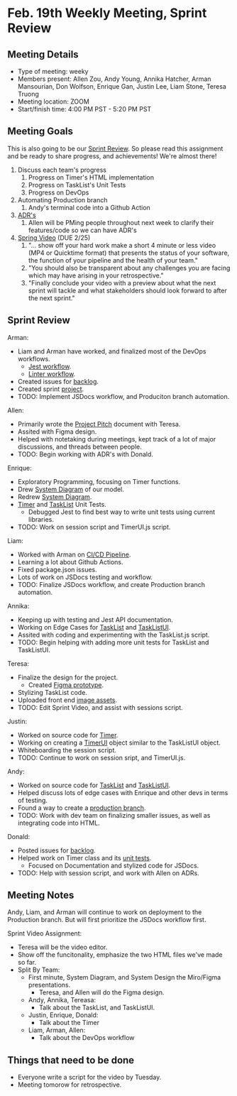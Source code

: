 # Feb. 19th Weekly Meeting, Sprint Review

## Meeting Details

- Type of meeting: weeky
- Members present: Allen Zou, Andy Young, Annika Hatcher, Arman Mansourian, Don Wolfson, Enrique Gan, Justin Lee, Liam Stone, Teresa Truong
- Meeting location: ZOOM
- Start/finish time: 4:00 PM PST - 5:20 PM PST

## Meeting Goals

This is also going to be our [Sprint Review](https://canvas.ucsd.edu/courses/21783/assignments/277651). So please read this assignment and be ready to share progress, and achievements! We're almost there!

1) Discuss each team's progress
   1) Progress on Timer's HTML implementation
   2) Progress on TaskList's Unit Tests
   3) Progress on DevOps
2) Automating Production branch
   1) Andy's terminal code into a Github Action
3) [ADR's](https://canvas.ucsd.edu/courses/21783/assignments/259317)
   1) Allen will be PMing people throughout next week to clarify their features/code so we can have ADR's
4) [Spring Video](https://canvas.ucsd.edu/courses/21783/assignments/277675) (DUE 2/25)
   1) "... show off your hard work make a short 4 minute or less video (MP4 or Quicktime format) that presents the status of your software, the function of your pipeline and the health of your team."
   2) "You should also be transparent about any challenges you are facing which may have arising in your retrospective."
   3) "Finally conclude your video with a preview about what the next sprint will tackle and what stakeholders should look forward to after the next sprint."

## Sprint Review

Arman:

- Liam and Arman have worked, and finalized most of the DevOps workflows.
  - [Jest workflow](https://github.com/DonaldWolfson/cse110-w21-group29/blob/main/.github/workflows/jest.yml).
  - [Linter workflow](https://github.com/DonaldWolfson/cse110-w21-group29/blob/main/.github/workflows/lint.yml).
- Created issues for [backlog](https://github.com/DonaldWolfson/cse110-w21-group29/issues?q=is%3Aissue+user%3Aamansourian+).
- Created sprint [project](https://github.com/DonaldWolfson/cse110-w21-group29/projects/2).
- TODO: Implement JSDocs workflow, and Produciton branch automation.

Allen:

- Primarily wrote the [Project Pitch](https://github.com/DonaldWolfson/cse110-w21-group29/blob/main/admin/pitch/Project%20Pitch.pdf) document with Teresa.
- Assited with Figma design.
- Helped with notetaking during meetings, kept track of a lot of major discussions, and threads between people.
- TODO: Begin working with ADR's with Donald.

Enrique:

- Exploratory Programming, focusing on Timer functions.
- Drew [System Diagram](https://github.com/DonaldWolfson/cse110-w21-group29/blob/main/admin/pitch/System%20Diagram.jpg) of our model.
- Redrew [System Diagram](https://github.com/DonaldWolfson/cse110-w21-group29/blob/main/admin/pitch/systemdiagram.drawio.png).
- [Timer](https://github.com/DonaldWolfson/cse110-w21-group29/blob/main/source/__tests__/Timer.test.js) and [TaskList](https://github.com/DonaldWolfson/cse110-w21-group29/blob/main/source/__tests__/TaskList.test.js) Unit Tests.
  - Debugged Jest to find best way to write unit tests using current libraries.
- TODO: Work on session script and TimerUI.js script.

Liam:

- Worked with Arman on [CI/CD Pipeline](https://github.com/DonaldWolfson/cse110-w21-group29/actions).
- Learning a lot about Github Actions.
- Fixed package.json issues.
- Lots of work on JSDocs testing and workflow.
- TODO: Finalize JSDocs workflow, and create Production branch automation.

Annika:

- Keeping up with testing and Jest API documentation.
- Working on Edge Cases for [TaskList](https://github.com/DonaldWolfson/cse110-w21-group29/blame/main/source/js/TaskList.js) and [TaskListUI](https://github.com/DonaldWolfson/cse110-w21-group29/blame/main/source/js/TaskListUI.js).
- Assited with coding and experimenting with the TaskList.js script.
- TODO: Begin helping with adding more unit tests for TaskList and TaskListUI.

Teresa:

- Finalize the design for the project.
  - Created [Figma prototype](https://www.figma.com/file/0xkjAbdUK1WsQjAqwKRYTc/Electric-Pomato-Prototype?node-id=0%3A1).
- Stylizing TaskList code.
- Uploaded front end [image assets](https://github.com/DonaldWolfson/cse110-w21-group29/tree/main/source/img).
- TODO: Edit Sprint Video, and assist with sessions script.

Justin:

- Worked on source code for [Timer](https://github.com/DonaldWolfson/cse110-w21-group29/blame/main/source/js/Timer.js).
- Working on creating a [TimerUI](https://github.com/DonaldWolfson/cse110-w21-group29/blob/session_script/source/js/TimerUI.js) object similar to the TaskListUI object.
- Whiteboarding the session script.
- TODO: Continue to work on session sript, and TimerUI.js.

Andy:

- Worked on source code for [TaskList](https://github.com/DonaldWolfson/cse110-w21-group29/blame/main/source/js/TaskList.js) and [TaskListUI](https://github.com/DonaldWolfson/cse110-w21-group29/blame/main/source/js/TaskListUI.js).
- Helped discuss lots of edge cases with Enrique and other devs in terms of testing.
- Found a way to create a [production branch](https://github.com/DonaldWolfson/cse110-w21-group29/tree/production).
- TODO: Work with dev team on finalizing smaller issues, as well as integrating code into HTML.

Donald:

- Posted issues for [backlog](https://github.com/DonaldWolfson/cse110-w21-group29/issues?q=is%3Aissue+user%3ADonaldWolfson).
- Helped work on Timer class and its [unit tests](https://github.com/DonaldWolfson/cse110-w21-group29/blame/main/source/js/Timer.js).
  - Focused on Documentation and stylized code for JSDocs.
- TODO: Help with session script, and work with Allen on ADRs.

## Meeting Notes

Andy, Liam, and Arman will continue to work on deployment to the Production branch. But will first prioritize the JSDocs workflow first.

Sprint Video Assignment:

- Teresa will be the video editor.
- Show off the funcitonality, emphasize the two HTML files we've made so far.
- Split By Team:
  - First minute, System Diagram, and System Design the Miro/Figma presentations.
    - Teresa, and Allen will do the Figma design.
  - Andy, Annika, Tereasa:
    - Talk about the TaskList, and TaskListUI.
  - Justin, Enrique, Donald:
    - Talk about the Timer
  - Liam, Arman, Allen:
    - Talk about the DevOps workflow

## Things that need to be done

- Everyone write a script for the video by Tuesday.
- Meeting tomorow for retrospective.
